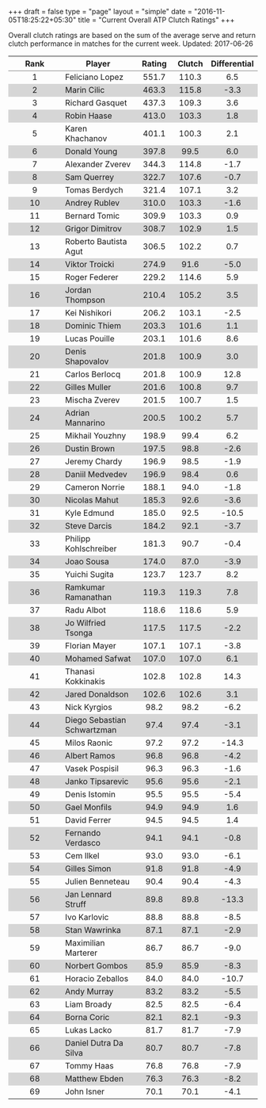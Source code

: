 +++
draft = false
type = "page" 
layout = "simple"
date = "2016-11-05T18:25:22+05:30"
title = "Current Overall ATP Clutch Ratings"
+++


Overall clutch ratings are based on the sum of the average serve and return clutch performance in matches for the current week. Updated: 2017-06-26


<table class='gmisc_table' style='border-collapse: collapse; margin-top: 1em; margin-bottom: 1em;' >
<thead>
<tr>
<th style='border-bottom: 1px solid grey; border-top: 2px solid grey; text-align: center;'>Rank</th>
<th style='border-bottom: 1px solid grey; border-top: 2px solid grey; text-align: center;'>Player</th>
<th style='border-bottom: 1px solid grey; border-top: 2px solid grey; text-align: center;'>Rating</th>
<th style='border-bottom: 1px solid grey; border-top: 2px solid grey; text-align: center;'>Clutch</th>
<th style='border-bottom: 1px solid grey; border-top: 2px solid grey; text-align: center;'>Differential</th>
</tr>
</thead>
<tbody>
<tr>
<td style='width:40%; text-align: center;'>1</td>
<td style='width:40%; text-align: left;'>Feliciano Lopez</td>
<td style='width:40%; text-align: center;'>551.7</td>
<td style='width:40%; text-align: center;'>110.3</td>
<td style='width:40%; text-align: center;'>6.5</td>
</tr>
<tr style='background-color: #d6d6d6;'>
<td style='width:40%; background-color: #d6d6d6; text-align: center;'>2</td>
<td style='width:40%; background-color: #d6d6d6; text-align: left;'>Marin Cilic</td>
<td style='width:40%; background-color: #d6d6d6; text-align: center;'>463.3</td>
<td style='width:40%; background-color: #d6d6d6; text-align: center;'>115.8</td>
<td style='width:40%; background-color: #d6d6d6; text-align: center;'>-3.3</td>
</tr>
<tr>
<td style='width:40%; text-align: center;'>3</td>
<td style='width:40%; text-align: left;'>Richard Gasquet</td>
<td style='width:40%; text-align: center;'>437.3</td>
<td style='width:40%; text-align: center;'>109.3</td>
<td style='width:40%; text-align: center;'>3.6</td>
</tr>
<tr style='background-color: #d6d6d6;'>
<td style='width:40%; background-color: #d6d6d6; text-align: center;'>4</td>
<td style='width:40%; background-color: #d6d6d6; text-align: left;'>Robin Haase</td>
<td style='width:40%; background-color: #d6d6d6; text-align: center;'>413.0</td>
<td style='width:40%; background-color: #d6d6d6; text-align: center;'>103.3</td>
<td style='width:40%; background-color: #d6d6d6; text-align: center;'>1.8</td>
</tr>
<tr>
<td style='width:40%; text-align: center;'>5</td>
<td style='width:40%; text-align: left;'>Karen Khachanov</td>
<td style='width:40%; text-align: center;'>401.1</td>
<td style='width:40%; text-align: center;'>100.3</td>
<td style='width:40%; text-align: center;'>2.1</td>
</tr>
<tr style='background-color: #d6d6d6;'>
<td style='width:40%; background-color: #d6d6d6; text-align: center;'>6</td>
<td style='width:40%; background-color: #d6d6d6; text-align: left;'>Donald Young</td>
<td style='width:40%; background-color: #d6d6d6; text-align: center;'>397.8</td>
<td style='width:40%; background-color: #d6d6d6; text-align: center;'>99.5</td>
<td style='width:40%; background-color: #d6d6d6; text-align: center;'>6.0</td>
</tr>
<tr>
<td style='width:40%; text-align: center;'>7</td>
<td style='width:40%; text-align: left;'>Alexander Zverev</td>
<td style='width:40%; text-align: center;'>344.3</td>
<td style='width:40%; text-align: center;'>114.8</td>
<td style='width:40%; text-align: center;'>-1.7</td>
</tr>
<tr style='background-color: #d6d6d6;'>
<td style='width:40%; background-color: #d6d6d6; text-align: center;'>8</td>
<td style='width:40%; background-color: #d6d6d6; text-align: left;'>Sam Querrey</td>
<td style='width:40%; background-color: #d6d6d6; text-align: center;'>322.7</td>
<td style='width:40%; background-color: #d6d6d6; text-align: center;'>107.6</td>
<td style='width:40%; background-color: #d6d6d6; text-align: center;'>-0.7</td>
</tr>
<tr>
<td style='width:40%; text-align: center;'>9</td>
<td style='width:40%; text-align: left;'>Tomas Berdych</td>
<td style='width:40%; text-align: center;'>321.4</td>
<td style='width:40%; text-align: center;'>107.1</td>
<td style='width:40%; text-align: center;'>3.2</td>
</tr>
<tr style='background-color: #d6d6d6;'>
<td style='width:40%; background-color: #d6d6d6; text-align: center;'>10</td>
<td style='width:40%; background-color: #d6d6d6; text-align: left;'>Andrey Rublev</td>
<td style='width:40%; background-color: #d6d6d6; text-align: center;'>310.0</td>
<td style='width:40%; background-color: #d6d6d6; text-align: center;'>103.3</td>
<td style='width:40%; background-color: #d6d6d6; text-align: center;'>-1.6</td>
</tr>
<tr>
<td style='width:40%; text-align: center;'>11</td>
<td style='width:40%; text-align: left;'>Bernard Tomic</td>
<td style='width:40%; text-align: center;'>309.9</td>
<td style='width:40%; text-align: center;'>103.3</td>
<td style='width:40%; text-align: center;'>0.9</td>
</tr>
<tr style='background-color: #d6d6d6;'>
<td style='width:40%; background-color: #d6d6d6; text-align: center;'>12</td>
<td style='width:40%; background-color: #d6d6d6; text-align: left;'>Grigor Dimitrov</td>
<td style='width:40%; background-color: #d6d6d6; text-align: center;'>308.7</td>
<td style='width:40%; background-color: #d6d6d6; text-align: center;'>102.9</td>
<td style='width:40%; background-color: #d6d6d6; text-align: center;'>1.5</td>
</tr>
<tr>
<td style='width:40%; text-align: center;'>13</td>
<td style='width:40%; text-align: left;'>Roberto Bautista Agut</td>
<td style='width:40%; text-align: center;'>306.5</td>
<td style='width:40%; text-align: center;'>102.2</td>
<td style='width:40%; text-align: center;'>0.7</td>
</tr>
<tr style='background-color: #d6d6d6;'>
<td style='width:40%; background-color: #d6d6d6; text-align: center;'>14</td>
<td style='width:40%; background-color: #d6d6d6; text-align: left;'>Viktor Troicki</td>
<td style='width:40%; background-color: #d6d6d6; text-align: center;'>274.9</td>
<td style='width:40%; background-color: #d6d6d6; text-align: center;'>91.6</td>
<td style='width:40%; background-color: #d6d6d6; text-align: center;'>-5.0</td>
</tr>
<tr>
<td style='width:40%; text-align: center;'>15</td>
<td style='width:40%; text-align: left;'>Roger Federer</td>
<td style='width:40%; text-align: center;'>229.2</td>
<td style='width:40%; text-align: center;'>114.6</td>
<td style='width:40%; text-align: center;'>5.9</td>
</tr>
<tr style='background-color: #d6d6d6;'>
<td style='width:40%; background-color: #d6d6d6; text-align: center;'>16</td>
<td style='width:40%; background-color: #d6d6d6; text-align: left;'>Jordan Thompson</td>
<td style='width:40%; background-color: #d6d6d6; text-align: center;'>210.4</td>
<td style='width:40%; background-color: #d6d6d6; text-align: center;'>105.2</td>
<td style='width:40%; background-color: #d6d6d6; text-align: center;'>3.5</td>
</tr>
<tr>
<td style='width:40%; text-align: center;'>17</td>
<td style='width:40%; text-align: left;'>Kei Nishikori</td>
<td style='width:40%; text-align: center;'>206.2</td>
<td style='width:40%; text-align: center;'>103.1</td>
<td style='width:40%; text-align: center;'>-2.5</td>
</tr>
<tr style='background-color: #d6d6d6;'>
<td style='width:40%; background-color: #d6d6d6; text-align: center;'>18</td>
<td style='width:40%; background-color: #d6d6d6; text-align: left;'>Dominic Thiem</td>
<td style='width:40%; background-color: #d6d6d6; text-align: center;'>203.3</td>
<td style='width:40%; background-color: #d6d6d6; text-align: center;'>101.6</td>
<td style='width:40%; background-color: #d6d6d6; text-align: center;'>1.1</td>
</tr>
<tr>
<td style='width:40%; text-align: center;'>19</td>
<td style='width:40%; text-align: left;'>Lucas Pouille</td>
<td style='width:40%; text-align: center;'>203.1</td>
<td style='width:40%; text-align: center;'>101.6</td>
<td style='width:40%; text-align: center;'>8.6</td>
</tr>
<tr style='background-color: #d6d6d6;'>
<td style='width:40%; background-color: #d6d6d6; text-align: center;'>20</td>
<td style='width:40%; background-color: #d6d6d6; text-align: left;'>Denis Shapovalov</td>
<td style='width:40%; background-color: #d6d6d6; text-align: center;'>201.8</td>
<td style='width:40%; background-color: #d6d6d6; text-align: center;'>100.9</td>
<td style='width:40%; background-color: #d6d6d6; text-align: center;'>3.0</td>
</tr>
<tr>
<td style='width:40%; text-align: center;'>21</td>
<td style='width:40%; text-align: left;'>Carlos Berlocq</td>
<td style='width:40%; text-align: center;'>201.8</td>
<td style='width:40%; text-align: center;'>100.9</td>
<td style='width:40%; text-align: center;'>12.8</td>
</tr>
<tr style='background-color: #d6d6d6;'>
<td style='width:40%; background-color: #d6d6d6; text-align: center;'>22</td>
<td style='width:40%; background-color: #d6d6d6; text-align: left;'>Gilles Muller</td>
<td style='width:40%; background-color: #d6d6d6; text-align: center;'>201.6</td>
<td style='width:40%; background-color: #d6d6d6; text-align: center;'>100.8</td>
<td style='width:40%; background-color: #d6d6d6; text-align: center;'>9.7</td>
</tr>
<tr>
<td style='width:40%; text-align: center;'>23</td>
<td style='width:40%; text-align: left;'>Mischa Zverev</td>
<td style='width:40%; text-align: center;'>201.5</td>
<td style='width:40%; text-align: center;'>100.7</td>
<td style='width:40%; text-align: center;'>1.5</td>
</tr>
<tr style='background-color: #d6d6d6;'>
<td style='width:40%; background-color: #d6d6d6; text-align: center;'>24</td>
<td style='width:40%; background-color: #d6d6d6; text-align: left;'>Adrian Mannarino</td>
<td style='width:40%; background-color: #d6d6d6; text-align: center;'>200.5</td>
<td style='width:40%; background-color: #d6d6d6; text-align: center;'>100.2</td>
<td style='width:40%; background-color: #d6d6d6; text-align: center;'>5.7</td>
</tr>
<tr>
<td style='width:40%; text-align: center;'>25</td>
<td style='width:40%; text-align: left;'>Mikhail Youzhny</td>
<td style='width:40%; text-align: center;'>198.9</td>
<td style='width:40%; text-align: center;'>99.4</td>
<td style='width:40%; text-align: center;'>6.2</td>
</tr>
<tr style='background-color: #d6d6d6;'>
<td style='width:40%; background-color: #d6d6d6; text-align: center;'>26</td>
<td style='width:40%; background-color: #d6d6d6; text-align: left;'>Dustin Brown</td>
<td style='width:40%; background-color: #d6d6d6; text-align: center;'>197.5</td>
<td style='width:40%; background-color: #d6d6d6; text-align: center;'>98.8</td>
<td style='width:40%; background-color: #d6d6d6; text-align: center;'>-2.6</td>
</tr>
<tr>
<td style='width:40%; text-align: center;'>27</td>
<td style='width:40%; text-align: left;'>Jeremy Chardy</td>
<td style='width:40%; text-align: center;'>196.9</td>
<td style='width:40%; text-align: center;'>98.5</td>
<td style='width:40%; text-align: center;'>-1.9</td>
</tr>
<tr style='background-color: #d6d6d6;'>
<td style='width:40%; background-color: #d6d6d6; text-align: center;'>28</td>
<td style='width:40%; background-color: #d6d6d6; text-align: left;'>Daniil Medvedev</td>
<td style='width:40%; background-color: #d6d6d6; text-align: center;'>196.9</td>
<td style='width:40%; background-color: #d6d6d6; text-align: center;'>98.4</td>
<td style='width:40%; background-color: #d6d6d6; text-align: center;'>0.6</td>
</tr>
<tr>
<td style='width:40%; text-align: center;'>29</td>
<td style='width:40%; text-align: left;'>Cameron Norrie</td>
<td style='width:40%; text-align: center;'>188.1</td>
<td style='width:40%; text-align: center;'>94.0</td>
<td style='width:40%; text-align: center;'>-1.8</td>
</tr>
<tr style='background-color: #d6d6d6;'>
<td style='width:40%; background-color: #d6d6d6; text-align: center;'>30</td>
<td style='width:40%; background-color: #d6d6d6; text-align: left;'>Nicolas Mahut</td>
<td style='width:40%; background-color: #d6d6d6; text-align: center;'>185.3</td>
<td style='width:40%; background-color: #d6d6d6; text-align: center;'>92.6</td>
<td style='width:40%; background-color: #d6d6d6; text-align: center;'>-3.6</td>
</tr>
<tr>
<td style='width:40%; text-align: center;'>31</td>
<td style='width:40%; text-align: left;'>Kyle Edmund</td>
<td style='width:40%; text-align: center;'>185.0</td>
<td style='width:40%; text-align: center;'>92.5</td>
<td style='width:40%; text-align: center;'>-10.5</td>
</tr>
<tr style='background-color: #d6d6d6;'>
<td style='width:40%; background-color: #d6d6d6; text-align: center;'>32</td>
<td style='width:40%; background-color: #d6d6d6; text-align: left;'>Steve Darcis</td>
<td style='width:40%; background-color: #d6d6d6; text-align: center;'>184.2</td>
<td style='width:40%; background-color: #d6d6d6; text-align: center;'>92.1</td>
<td style='width:40%; background-color: #d6d6d6; text-align: center;'>-3.7</td>
</tr>
<tr>
<td style='width:40%; text-align: center;'>33</td>
<td style='width:40%; text-align: left;'>Philipp Kohlschreiber</td>
<td style='width:40%; text-align: center;'>181.3</td>
<td style='width:40%; text-align: center;'>90.7</td>
<td style='width:40%; text-align: center;'>-0.4</td>
</tr>
<tr style='background-color: #d6d6d6;'>
<td style='width:40%; background-color: #d6d6d6; text-align: center;'>34</td>
<td style='width:40%; background-color: #d6d6d6; text-align: left;'>Joao Sousa</td>
<td style='width:40%; background-color: #d6d6d6; text-align: center;'>174.0</td>
<td style='width:40%; background-color: #d6d6d6; text-align: center;'>87.0</td>
<td style='width:40%; background-color: #d6d6d6; text-align: center;'>-3.9</td>
</tr>
<tr>
<td style='width:40%; text-align: center;'>35</td>
<td style='width:40%; text-align: left;'>Yuichi Sugita</td>
<td style='width:40%; text-align: center;'>123.7</td>
<td style='width:40%; text-align: center;'>123.7</td>
<td style='width:40%; text-align: center;'>8.2</td>
</tr>
<tr style='background-color: #d6d6d6;'>
<td style='width:40%; background-color: #d6d6d6; text-align: center;'>36</td>
<td style='width:40%; background-color: #d6d6d6; text-align: left;'>Ramkumar Ramanathan</td>
<td style='width:40%; background-color: #d6d6d6; text-align: center;'>119.3</td>
<td style='width:40%; background-color: #d6d6d6; text-align: center;'>119.3</td>
<td style='width:40%; background-color: #d6d6d6; text-align: center;'>7.8</td>
</tr>
<tr>
<td style='width:40%; text-align: center;'>37</td>
<td style='width:40%; text-align: left;'>Radu Albot</td>
<td style='width:40%; text-align: center;'>118.6</td>
<td style='width:40%; text-align: center;'>118.6</td>
<td style='width:40%; text-align: center;'>5.9</td>
</tr>
<tr style='background-color: #d6d6d6;'>
<td style='width:40%; background-color: #d6d6d6; text-align: center;'>38</td>
<td style='width:40%; background-color: #d6d6d6; text-align: left;'>Jo Wilfried Tsonga</td>
<td style='width:40%; background-color: #d6d6d6; text-align: center;'>117.5</td>
<td style='width:40%; background-color: #d6d6d6; text-align: center;'>117.5</td>
<td style='width:40%; background-color: #d6d6d6; text-align: center;'>-2.2</td>
</tr>
<tr>
<td style='width:40%; text-align: center;'>39</td>
<td style='width:40%; text-align: left;'>Florian Mayer</td>
<td style='width:40%; text-align: center;'>107.1</td>
<td style='width:40%; text-align: center;'>107.1</td>
<td style='width:40%; text-align: center;'>-3.8</td>
</tr>
<tr style='background-color: #d6d6d6;'>
<td style='width:40%; background-color: #d6d6d6; text-align: center;'>40</td>
<td style='width:40%; background-color: #d6d6d6; text-align: left;'>Mohamed Safwat</td>
<td style='width:40%; background-color: #d6d6d6; text-align: center;'>107.0</td>
<td style='width:40%; background-color: #d6d6d6; text-align: center;'>107.0</td>
<td style='width:40%; background-color: #d6d6d6; text-align: center;'>6.1</td>
</tr>
<tr>
<td style='width:40%; text-align: center;'>41</td>
<td style='width:40%; text-align: left;'>Thanasi Kokkinakis</td>
<td style='width:40%; text-align: center;'>102.8</td>
<td style='width:40%; text-align: center;'>102.8</td>
<td style='width:40%; text-align: center;'>14.3</td>
</tr>
<tr style='background-color: #d6d6d6;'>
<td style='width:40%; background-color: #d6d6d6; text-align: center;'>42</td>
<td style='width:40%; background-color: #d6d6d6; text-align: left;'>Jared Donaldson</td>
<td style='width:40%; background-color: #d6d6d6; text-align: center;'>102.6</td>
<td style='width:40%; background-color: #d6d6d6; text-align: center;'>102.6</td>
<td style='width:40%; background-color: #d6d6d6; text-align: center;'>3.1</td>
</tr>
<tr>
<td style='width:40%; text-align: center;'>43</td>
<td style='width:40%; text-align: left;'>Nick Kyrgios</td>
<td style='width:40%; text-align: center;'>98.2</td>
<td style='width:40%; text-align: center;'>98.2</td>
<td style='width:40%; text-align: center;'>-6.2</td>
</tr>
<tr style='background-color: #d6d6d6;'>
<td style='width:40%; background-color: #d6d6d6; text-align: center;'>44</td>
<td style='width:40%; background-color: #d6d6d6; text-align: left;'>Diego Sebastian Schwartzman</td>
<td style='width:40%; background-color: #d6d6d6; text-align: center;'>97.4</td>
<td style='width:40%; background-color: #d6d6d6; text-align: center;'>97.4</td>
<td style='width:40%; background-color: #d6d6d6; text-align: center;'>-3.1</td>
</tr>
<tr>
<td style='width:40%; text-align: center;'>45</td>
<td style='width:40%; text-align: left;'>Milos Raonic</td>
<td style='width:40%; text-align: center;'>97.2</td>
<td style='width:40%; text-align: center;'>97.2</td>
<td style='width:40%; text-align: center;'>-14.3</td>
</tr>
<tr style='background-color: #d6d6d6;'>
<td style='width:40%; background-color: #d6d6d6; text-align: center;'>46</td>
<td style='width:40%; background-color: #d6d6d6; text-align: left;'>Albert Ramos</td>
<td style='width:40%; background-color: #d6d6d6; text-align: center;'>96.8</td>
<td style='width:40%; background-color: #d6d6d6; text-align: center;'>96.8</td>
<td style='width:40%; background-color: #d6d6d6; text-align: center;'>-4.2</td>
</tr>
<tr>
<td style='width:40%; text-align: center;'>47</td>
<td style='width:40%; text-align: left;'>Vasek Pospisil</td>
<td style='width:40%; text-align: center;'>96.3</td>
<td style='width:40%; text-align: center;'>96.3</td>
<td style='width:40%; text-align: center;'>-1.6</td>
</tr>
<tr style='background-color: #d6d6d6;'>
<td style='width:40%; background-color: #d6d6d6; text-align: center;'>48</td>
<td style='width:40%; background-color: #d6d6d6; text-align: left;'>Janko Tipsarevic</td>
<td style='width:40%; background-color: #d6d6d6; text-align: center;'>95.6</td>
<td style='width:40%; background-color: #d6d6d6; text-align: center;'>95.6</td>
<td style='width:40%; background-color: #d6d6d6; text-align: center;'>-2.1</td>
</tr>
<tr>
<td style='width:40%; text-align: center;'>49</td>
<td style='width:40%; text-align: left;'>Denis Istomin</td>
<td style='width:40%; text-align: center;'>95.5</td>
<td style='width:40%; text-align: center;'>95.5</td>
<td style='width:40%; text-align: center;'>-5.4</td>
</tr>
<tr style='background-color: #d6d6d6;'>
<td style='width:40%; background-color: #d6d6d6; text-align: center;'>50</td>
<td style='width:40%; background-color: #d6d6d6; text-align: left;'>Gael Monfils</td>
<td style='width:40%; background-color: #d6d6d6; text-align: center;'>94.9</td>
<td style='width:40%; background-color: #d6d6d6; text-align: center;'>94.9</td>
<td style='width:40%; background-color: #d6d6d6; text-align: center;'>1.6</td>
</tr>
<tr>
<td style='width:40%; text-align: center;'>51</td>
<td style='width:40%; text-align: left;'>David Ferrer</td>
<td style='width:40%; text-align: center;'>94.5</td>
<td style='width:40%; text-align: center;'>94.5</td>
<td style='width:40%; text-align: center;'>1.4</td>
</tr>
<tr style='background-color: #d6d6d6;'>
<td style='width:40%; background-color: #d6d6d6; text-align: center;'>52</td>
<td style='width:40%; background-color: #d6d6d6; text-align: left;'>Fernando Verdasco</td>
<td style='width:40%; background-color: #d6d6d6; text-align: center;'>94.1</td>
<td style='width:40%; background-color: #d6d6d6; text-align: center;'>94.1</td>
<td style='width:40%; background-color: #d6d6d6; text-align: center;'>-0.8</td>
</tr>
<tr>
<td style='width:40%; text-align: center;'>53</td>
<td style='width:40%; text-align: left;'>Cem Ilkel</td>
<td style='width:40%; text-align: center;'>93.0</td>
<td style='width:40%; text-align: center;'>93.0</td>
<td style='width:40%; text-align: center;'>-6.1</td>
</tr>
<tr style='background-color: #d6d6d6;'>
<td style='width:40%; background-color: #d6d6d6; text-align: center;'>54</td>
<td style='width:40%; background-color: #d6d6d6; text-align: left;'>Gilles Simon</td>
<td style='width:40%; background-color: #d6d6d6; text-align: center;'>91.8</td>
<td style='width:40%; background-color: #d6d6d6; text-align: center;'>91.8</td>
<td style='width:40%; background-color: #d6d6d6; text-align: center;'>-4.9</td>
</tr>
<tr>
<td style='width:40%; text-align: center;'>55</td>
<td style='width:40%; text-align: left;'>Julien Benneteau</td>
<td style='width:40%; text-align: center;'>90.4</td>
<td style='width:40%; text-align: center;'>90.4</td>
<td style='width:40%; text-align: center;'>-4.3</td>
</tr>
<tr style='background-color: #d6d6d6;'>
<td style='width:40%; background-color: #d6d6d6; text-align: center;'>56</td>
<td style='width:40%; background-color: #d6d6d6; text-align: left;'>Jan Lennard Struff</td>
<td style='width:40%; background-color: #d6d6d6; text-align: center;'>89.8</td>
<td style='width:40%; background-color: #d6d6d6; text-align: center;'>89.8</td>
<td style='width:40%; background-color: #d6d6d6; text-align: center;'>-13.3</td>
</tr>
<tr>
<td style='width:40%; text-align: center;'>57</td>
<td style='width:40%; text-align: left;'>Ivo Karlovic</td>
<td style='width:40%; text-align: center;'>88.8</td>
<td style='width:40%; text-align: center;'>88.8</td>
<td style='width:40%; text-align: center;'>-8.5</td>
</tr>
<tr style='background-color: #d6d6d6;'>
<td style='width:40%; background-color: #d6d6d6; text-align: center;'>58</td>
<td style='width:40%; background-color: #d6d6d6; text-align: left;'>Stan Wawrinka</td>
<td style='width:40%; background-color: #d6d6d6; text-align: center;'>87.1</td>
<td style='width:40%; background-color: #d6d6d6; text-align: center;'>87.1</td>
<td style='width:40%; background-color: #d6d6d6; text-align: center;'>-2.9</td>
</tr>
<tr>
<td style='width:40%; text-align: center;'>59</td>
<td style='width:40%; text-align: left;'>Maximilian Marterer</td>
<td style='width:40%; text-align: center;'>86.7</td>
<td style='width:40%; text-align: center;'>86.7</td>
<td style='width:40%; text-align: center;'>-9.0</td>
</tr>
<tr style='background-color: #d6d6d6;'>
<td style='width:40%; background-color: #d6d6d6; text-align: center;'>60</td>
<td style='width:40%; background-color: #d6d6d6; text-align: left;'>Norbert Gombos</td>
<td style='width:40%; background-color: #d6d6d6; text-align: center;'>85.9</td>
<td style='width:40%; background-color: #d6d6d6; text-align: center;'>85.9</td>
<td style='width:40%; background-color: #d6d6d6; text-align: center;'>-8.3</td>
</tr>
<tr>
<td style='width:40%; text-align: center;'>61</td>
<td style='width:40%; text-align: left;'>Horacio Zeballos</td>
<td style='width:40%; text-align: center;'>84.0</td>
<td style='width:40%; text-align: center;'>84.0</td>
<td style='width:40%; text-align: center;'>-10.7</td>
</tr>
<tr style='background-color: #d6d6d6;'>
<td style='width:40%; background-color: #d6d6d6; text-align: center;'>62</td>
<td style='width:40%; background-color: #d6d6d6; text-align: left;'>Andy Murray</td>
<td style='width:40%; background-color: #d6d6d6; text-align: center;'>83.2</td>
<td style='width:40%; background-color: #d6d6d6; text-align: center;'>83.2</td>
<td style='width:40%; background-color: #d6d6d6; text-align: center;'>-5.5</td>
</tr>
<tr>
<td style='width:40%; text-align: center;'>63</td>
<td style='width:40%; text-align: left;'>Liam Broady</td>
<td style='width:40%; text-align: center;'>82.5</td>
<td style='width:40%; text-align: center;'>82.5</td>
<td style='width:40%; text-align: center;'>-6.4</td>
</tr>
<tr style='background-color: #d6d6d6;'>
<td style='width:40%; background-color: #d6d6d6; text-align: center;'>64</td>
<td style='width:40%; background-color: #d6d6d6; text-align: left;'>Borna Coric</td>
<td style='width:40%; background-color: #d6d6d6; text-align: center;'>82.1</td>
<td style='width:40%; background-color: #d6d6d6; text-align: center;'>82.1</td>
<td style='width:40%; background-color: #d6d6d6; text-align: center;'>-9.3</td>
</tr>
<tr>
<td style='width:40%; text-align: center;'>65</td>
<td style='width:40%; text-align: left;'>Lukas Lacko</td>
<td style='width:40%; text-align: center;'>81.7</td>
<td style='width:40%; text-align: center;'>81.7</td>
<td style='width:40%; text-align: center;'>-7.9</td>
</tr>
<tr style='background-color: #d6d6d6;'>
<td style='width:40%; background-color: #d6d6d6; text-align: center;'>66</td>
<td style='width:40%; background-color: #d6d6d6; text-align: left;'>Daniel Dutra Da Silva</td>
<td style='width:40%; background-color: #d6d6d6; text-align: center;'>80.7</td>
<td style='width:40%; background-color: #d6d6d6; text-align: center;'>80.7</td>
<td style='width:40%; background-color: #d6d6d6; text-align: center;'>-7.8</td>
</tr>
<tr>
<td style='width:40%; text-align: center;'>67</td>
<td style='width:40%; text-align: left;'>Tommy Haas</td>
<td style='width:40%; text-align: center;'>76.8</td>
<td style='width:40%; text-align: center;'>76.8</td>
<td style='width:40%; text-align: center;'>-7.9</td>
</tr>
<tr style='background-color: #d6d6d6;'>
<td style='width:40%; background-color: #d6d6d6; text-align: center;'>68</td>
<td style='width:40%; background-color: #d6d6d6; text-align: left;'>Matthew Ebden</td>
<td style='width:40%; background-color: #d6d6d6; text-align: center;'>76.3</td>
<td style='width:40%; background-color: #d6d6d6; text-align: center;'>76.3</td>
<td style='width:40%; background-color: #d6d6d6; text-align: center;'>-8.2</td>
</tr>
<tr>
<td style='width:40%; border-bottom: 2px solid grey; text-align: center;'>69</td>
<td style='width:40%; border-bottom: 2px solid grey; text-align: left;'>John Isner</td>
<td style='width:40%; border-bottom: 2px solid grey; text-align: center;'>70.1</td>
<td style='width:40%; border-bottom: 2px solid grey; text-align: center;'>70.1</td>
<td style='width:40%; border-bottom: 2px solid grey; text-align: center;'>-4.1</td>
</tr>
</tbody>
</table>

